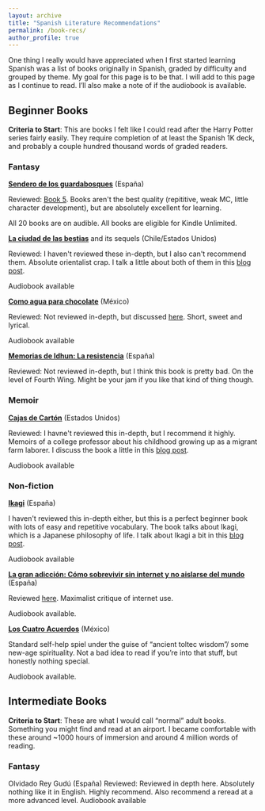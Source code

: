 ```yaml
---
layout: archive
title: "Spanish Literature Recommendations"
permalink: /book-recs/
author_profile: true
---
```


One thing I really would have appreciated when I first started learning Spanish was a list of books originally in Spanish, graded by difficulty and grouped by theme. My goal for this page is to be that. I will add to this page as I continue to read. I’ll also make a note of if the audiobook is available.

## Beginner Books 

**Criteria to Start**: This are books I felt like I could read after the Harry Potter series fairly easily. They require completion of at least the Spanish 1K deck, and probably a couple hundred thousand words of graded readers.

### Fantasy 

**[Sendero de los guardabosques](https://www.amazon.com/El-Sendero-del-Guardabosques-19-book-series/dp/B08MPS2K2K)** (España) 

Reviewed: [Book 5](https://deusexvita.substack.com/p/review-9-of-2023-el-refugio-secreto). Books aren't the best quality (repititive, weak MC, little character development), but are absolutely excellent for learning.

All 20 books are on audible. All books are eligible for Kindle Unlimited. 

**[La ciudad de las bestias](https://www.amazon.com/La-Ciudad-Bestias-audiolibro/dp/B07JDFCVRJ/ref=sr_1_1?crid=3VELD7PYXYAVI&keywords=ciudad+de+las+bestias&qid=1690580419&sprefix=ciudad+de+las+bestias+%2Caps%2C96&sr=8-1)** and its sequels (Chile/Estados Unidos)

Reviewed: I haven't reviewed these in-depth, but I also can't recommend them. Absolute orientalist crap. I talk a little about both of them in this [blog post](https://medium.com/language-hub/refold-mass-immersion-approach-spanish-400-hour-update-c8649f6ab8de). 

Audiobook available 

**[Como agua para chocolate](https://www.amazon.com/Como-agua-para-chocolate-Spanish-ebook/dp/B004774D14/ref=sr_1_1?crid=1NEP5X2WP5QUW&keywords=Como+agua+para+chocolate&qid=1690587197&s=digital-text&sprefix=como+agua+para+chocolate%2Cdigital-text%2C114&sr=1-1)** (México)

Reviewed: Not reviewed in-depth, but discussed [here](https://medium.com/language-hub/refold-approach-to-language-learning-spanish-800-hour-update-3d8349d6af9b). Short, sweet and lyrical.

Audiobook available

**[Memorias de Idhun: La resistencia](https://www.amazon.com/-/es/Laura-Gallego-ebook/dp/B086SDVMYC/ref=sr_1_1?__mk_es_US=ÅMÅŽÕÑ&crid=2E0S8HH203RQN&dib=eyJ2IjoiMSJ9.X19HNykyplt-wmpibSaEDE0FlowEUmYKQe8bg3LDAek9Vmmx87yr0uRIEQF0vkS5.Y6nqrqdVvghU5eSuczz58cNyar9jB-RvxTe0b6cRI6w&dib_tag=se&keywords=la+resistencia+laura+gallego&qid=1754074038&s=digital-text&sprefix=la+resistencia+laura+gallego%2Cdigital-text%2C57&sr=1-1)** (España) 

Reviewed: Not reviewed in-depth, but I think this book is pretty bad. On the level of Fourth Wing. Might be your jam if you like that kind of thing though. 

### Memoir 

**[Cajas de Cartón](https://www.charmcitybooks.com/item/15rYKab_Kw-Vc4UhWch5qg)** (Estados Unidos)

Reviewed: I havne't reviewed this in-depth, but I recommend it highly. Memoirs of a college professor about his childhood growing up as a migrant farm laborer. I discuss the book a little in this [blog post](https://medium.com/language-hub/refold-mass-immersion-approach-spanish-400-hour-update-c8649f6ab8de). 

Audiobook available

### Non-fiction 

**[Ikagi](https://www.amazon.com/-/es/Francesc-Miralles-ebook/dp/B01CJTWTS0/ref=sr_1_2?__mk_es_US=ÅMÅŽÕÑ&crid=215DHF9RVKJGD&dib=eyJ2IjoiMSJ9._CleEcH7p1gGMRX6v35WqAjnz9V4KrtgOxvb-ulDC8YgvOE3R4kQNbENWVlYgq5Qzf-aI75B-CMsY1CPZMDWtTmkAUrSUsthqwH7hYSgsRhPyxQDnM0iN4mFOwwkt06Hm6OS1ZDfiohco7NyRck5urQRSKsohSF1cYUf2arYeX7kKeEJI3Zdci8L-S9OKfIHp8UDC628sbtBjCU-y-jEhcHXyzT0s97v9hV35YMARtQ.PLR4nLiBTfd3ZXkOJzbDThIzIUuc5kbqDwRsFO2urJA&dib_tag=se&keywords=ikigai&qid=1754074409&s=digital-text&sprefix=ikagi%2Cdigital-text%2C119&sr=1-2)** (España)

I haven't reviewed this in-depth either, but this is a perfect beginner book with lots of easy and repetitive vocabulary. The book talks about Ikagi, which is a Japanese philosophy of life. I talk about Ikagi a bit in this [blog post](https://medium.com/language-hub/refold-approach-to-language-learning-spanish-500-hour-update-6cf2b8263a3c). 

Audiobook available 

**[La gran adicción: Cómo sobrevivir sin internet y no aislarse del mundo](https://www.amazon.com/-/es/gran-adicción-sobrevivir-internet-aislarse/dp/8416601542)** (España)

Reviewed [here](https://deusexvita.substack.com/p/review-1-of-2024-la-gran-addicion). Maximalist critique of internet use.

Audiobook available.

**[Los Cuatro Acuerdos](https://www.charmcitybooks.com/item/-9Urs_UZO6Sty5-V8_d4GA)** (México)

Standard self-help spiel under the guise of “ancient toltec wisdom”/ some new-age spirituality. Not a bad idea to read if you’re into that stuff, but honestly nothing special.

Audiobook available.

## Intermediate Books 

**Criteria to Start**: These are what I would call “normal” adult books. Something you might find and read at an airport. I became comfortable with these around ~1000 hours of immersion and around 4 million words of reading.

### Fantasy 

Olvidado Rey Gudú (España)
Reviewed: Reviewed in depth here. Absolutely nothing like it in English. Highly recommend. Also recommend a reread at a more advanced level.
Audiobook available

